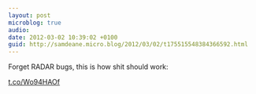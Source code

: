 ```yaml
---
layout: post
microblog: true
audio: 
date: 2012-03-02 10:39:02 +0100
guid: http://samdeane.micro.blog/2012/03/02/t175515548384366592.html
---
```

Forget RADAR bugs, this is how shit should work:

[t.co/Wo94HAOf](http://t.co/Wo94HAOf)
